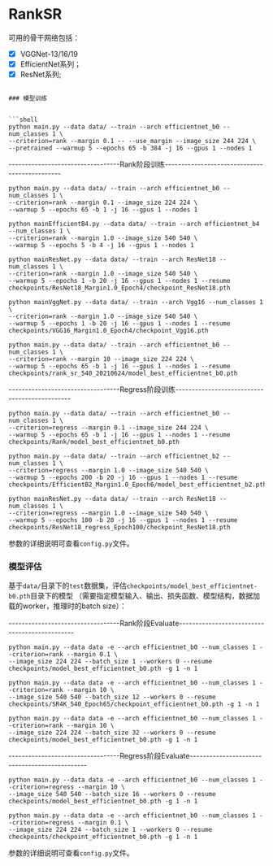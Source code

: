 # RankSR

可用的骨干网络包括：

- [x] VGGNet-13/16/19
- [x] EfficientNet系列；
- [x] ResNet系列;

```

### 模型训练


```shell
python main.py --data data/ --train --arch efficientnet_b0 --num_classes 1 \
--criterion=rank --margin 0.1 -- --use_margin --image_size 244 224 \
--pretrained --warmup 5 --epochs 65 -b 384 -j 16 --gpus 1 --nodes 1
```
----------------------------------Rank阶段训练----------------------------------------------
```shell
python main.py --data data/ --train --arch efficientnet_b0 --num_classes 1 \
--criterion=rank --margin 0.1 --image_size 224 224 \
--warmup 5 --epochs 65 -b 1 -j 16 --gpus 1 --nodes 1
```

```shell
python mainEfficientB4.py --data data/ --train --arch efficientnet_b4 --num_classes 1 \
--criterion=rank --margin 1.0 --image_size 540 540 \
--warmup 5 --epochs 5 -b 4 -j 16 --gpus 1 --nodes 1 
```


```shell
python mainResNet.py --data data/ --train --arch ResNet18 --num_classes 1 \
--criterion=rank --margin 1.0 --image_size 540 540 \
--warmup 5 --epochs 1 -b 20 -j 16 --gpus 1 --nodes 1 --resume checkpoints/ResNet18_Margin1.0_Epoch4/checkpoint_ResNet18.pth
```


```shell
python mainVggNet.py --data data/ --train --arch Vgg16 --num_classes 1 \
--criterion=rank --margin 1.0 --image_size 540 540 \
--warmup 5 --epochs 1 -b 20 -j 16 --gpus 1 --nodes 1 --resume checkpoints/VGG16_Margin1.0_Epoch4/checkpoint_Vgg16.pth
```


```shell
python main.py --data data/ --train --arch efficientnet_b0 --num_classes 1 \
--criterion=rank --margin 10 --image_size 224 224 \
--warmup 5 --epochs 65 -b 1 -j 16 --gpus 1 --nodes 1 --resume checkpoints/rank_sr_540_20210624/model_best_efficientnet_b0.pth
```

----------------------------------Regress阶段训练----------------------------------------------
```shell
python main.py --data data/ --train --arch efficientnet_b0 --num_classes 1 \
--criterion=regress --margin 0.1 --image_size 244 224 \
--warmup 5 --epochs 65 -b 1 -j 16 --gpus 1 --nodes 1 --resume checkpoints/Rank/model_best_efficientnet_b0.pth
```
```shell
python main.py --data data/ --train --arch efficientnet_b2 --num_classes 1 \
--criterion=regress --margin 1.0 --image_size 540 540 \
--warmup 5 --epochs 200 -b 20 -j 16 --gpus 1 --nodes 1 --resume checkpoints/EfficientB2_Margin1.0_Epoch6/model_best_efficientnet_b2.pth
```
```shell
python mainResNet.py --data data/ --train --arch ResNet18 --num_classes 1 \
--criterion=regress --margin 1.0 --image_size 540 540 \
--warmup 5 --epochs 100 -b 20 -j 16 --gpus 1 --nodes 1 --resume checkpoints/ResNet18_regress_Epoch100/checkpoint_ResNet18.pth
```

参数的详细说明可查看`config.py`文件。

### 模型评估

基于`data/`目录下的`test`数据集，评估`checkpoints/model_best_efficientnet-b0.pth`目录下的模型
（需要指定模型输入、输出、损失函数、模型结构，数据加载的worker，推理时的batch size）：

----------------------------------Rank阶段Evaluate----------------------------------------------
```shell
python main.py --data data -e --arch efficientnet_b0 --num_classes 1 --criterion=rank --margin 0.1 \
--image_size 224 224 --batch_size 1 --workers 0 --resume checkpoints/model_best_efficientnet_b0.pth -g 1 -n 1
```
```shell
python main.py --data data -e --arch efficientnet_b0 --num_classes 1 --criterion=rank --margin 10 \
--image_size 540 540 --batch_size 12 --workers 0 --resume checkpoints/SR4K_540_Epoch65/checkpoint_efficientnet_b0.pth -g 1 -n 1
```
```shell
python main.py --data data -e --arch efficientnet_b0 --num_classes 1 --criterion=rank --margin 10 \
--image_size 224 224 --batch_size 32 --workers 0 --resume checkpoints/model_best_efficientnet_b0.pth -g 1 -n 1
```
----------------------------------Regress阶段Evaluate----------------------------------------------
```shell
python main.py --data data -e --arch efficientnet_b0 --num_classes 1 --criterion=regress --margin 10 \
--image_size 540 540 --batch_size 16 --workers 0 --resume checkpoints/model_best_efficientnet_b0.pth -g 1 -n 1
```
```shell
python main.py --data data -e --arch efficientnet_b0 --num_classes 1 --criterion=regress --margin 0.1 \
--image_size 224 224 --batch_size 1 --workers 0 --resume checkpoints/checkpoint_efficientnet_b0.pth -g 1 -n 1
```
参数的详细说明可查看`config.py`文件。





